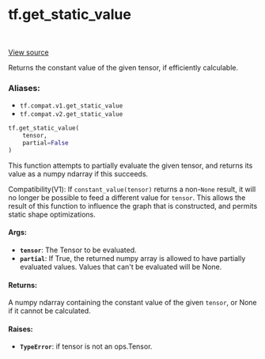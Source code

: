 <div itemscope itemtype="http://developers.google.com/ReferenceObject">
<meta itemprop="name" content="tf.get_static_value" />
<meta itemprop="path" content="Stable" />
</div>

# tf.get_static_value

<!-- Insert buttons -->

<table class="tfo-notebook-buttons tfo-api" align="left">
</table>

<a target="_blank" href="/code/stable/tensorflow/python/framework/tensor_util.py">View source</a>



<!-- Start diff -->
Returns the constant value of the given tensor, if efficiently calculable.

### Aliases:

* `tf.compat.v1.get_static_value`
* `tf.compat.v2.get_static_value`


``` python
tf.get_static_value(
    tensor,
    partial=False
)
```



<!-- Placeholder for "Used in" -->

This function attempts to partially evaluate the given tensor, and
returns its value as a numpy ndarray if this succeeds.

Compatibility(V1): If `constant_value(tensor)` returns a non-`None` result, it
will no longer be possible to feed a different value for `tensor`. This allows
the result of this function to influence the graph that is constructed, and
permits static shape optimizations.

#### Args:


* <b>`tensor`</b>: The Tensor to be evaluated.
* <b>`partial`</b>: If True, the returned numpy array is allowed to have partially
  evaluated values. Values that can't be evaluated will be None.


#### Returns:

A numpy ndarray containing the constant value of the given `tensor`,
or None if it cannot be calculated.



#### Raises:


* <b>`TypeError`</b>: if tensor is not an ops.Tensor.